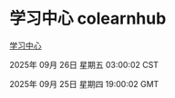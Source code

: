 # 学习中心 colearnhub
[学习中心](http://59.174.8.204:56308/colearnhub/)

2025年 09月 26日 星期五 03:00:02 CST

2025年 09月 25日 星期四 19:00:02 GMT
